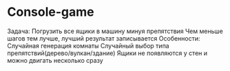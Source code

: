 # Console-game
Задача:
Погрузить все ящики в машину минуя препятствия
Чем меньше шагов тем лучше, лучший результат записывается 
Особенности:
Случайная генерация комнаты
Случайный выбор типа препятствий(дерево/вулкан/здание) 
Ящики не появляются у стен и можно двигать несколько сразу
